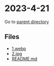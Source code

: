 # 2023-4-21

Go to [parent directory](../image.md)

## Files

- [1.webp](image\2023-4-21\1.webp) 
- [2.jpg](image\2023-4-21\2.jpg) 
- [README.md](image\2023-4-21\README.md) 
